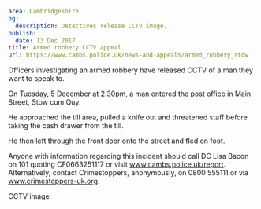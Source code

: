 ```yaml
area: Cambridgeshire
og:
  description: Detectives release CCTV image.
publish:
  date: 13 Dec 2017
title: Armed robbery CCTV appeal
url: https://www.cambs.police.uk/news-and-appeals/armed_robbery_stow
```

Officers investigating an armed robbery have released CCTV of a man they want to speak to.

On Tuesday, 5 December at 2.30pm, a man entered the post office in Main Street, Stow cum Quy.

He approached the till area, pulled a knife out and threatened staff before taking the cash drawer from the till.

He then left through the front door onto the street and fled on foot.

Anyone with information regarding this incident should call DC Lisa Bacon on 101 quoting CF0663251117 or visit www.cambs.police.uk/report. Alternatively, contact Crimestoppers, anonymously, on 0800 555111 or via www.crimestoppers-uk.org.

CCTV image
